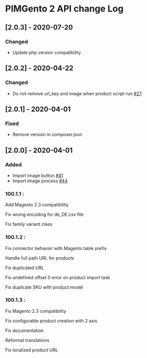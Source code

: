 # PIMGento 2 API change Log

## [2.0.3] - 2020-07-20
### Changed
- Update php version compatibility

## [2.0.2] - 2020-04-22
### Changed
- Do not remove url_key and image when product script run [#27](https://gitlab-si.cordonweb.com/webagency/second_life/second_life_sales/cadaoz_store/-/issues/27)

## [2.0.1] - 2020-04-01
### Fixed
- Remove version in composer.json

## [2.0.0] - 2020-04-01
### Added
- Import image button [#41](https://gitlab-si.cordonweb.com/webagency/pim/PIMGento/issues/41)
- Import Image process [#44](https://gitlab-si.cordonweb.com/webagency/pim/PIMGento/issues/44)

### 100.1.1 :
Add Magento 2.3 compatibility

Fix wrong encoding for de_DE.csv file

Fix family variant class

### 100.1.2 :
Fix connector behavior with Magento table prefix

Handle full path URL for products

Fix duplicated URL

Fix undefined offset 0 error on product import task

Fix duplicate SKU with product model

### 100.1.3 :
Fix Magento 2.3 compatibility

Fix configurable product creation with 2 axis

Fix documentation

Reformat translations

Fix localized product URL

